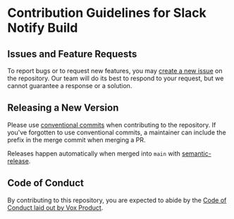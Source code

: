 # Contribution Guidelines for Slack Notify Build

## Issues and Feature Requests

To report bugs or to request new features, you may [create a new issue](https://github.com/voxmedia/github-action-slack-notify-build/issues) on the repository. Our team will do its best to respond to your request, but we cannot guarantee a response or a solution.

## Releasing a New Version

Please use [conventional commits](https://www.conventionalcommits.org/en/v1.0.0/) when contributing to the repository. If you've forgotten to use conventional commits, a maintainer can include the prefix in the merge commit when merging a PR.

Releases happen automatically when merged into `main` with [semantic-release](https://semantic-release.gitbook.io/semantic-release/).

## Code of Conduct

By contributing to this repository, you are expected to abide by the [Code of Conduct laid out by Vox Product](http://code-of-conduct.voxmedia.com/).
